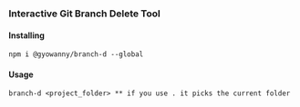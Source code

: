 ### Interactive Git Branch Delete Tool

#### Installing

```
npm i @gyowanny/branch-d --global
```

#### Usage

```
branch-d <project_folder> ** if you use . it picks the current folder
```
